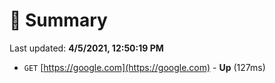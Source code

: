 # 📖 Summary
Last updated: **4/5/2021, 12:50:19 PM**

- `GET` [https://google.com](https://google.com) - **Up** (127ms)

